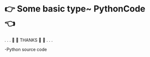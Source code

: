 # :point_right:  Some basic type~ PythonCode  :point_left:
.
.
.
:beginner: :beginner: THANKS  :beginner: :beginner: 
.
.
.

-Python source code
